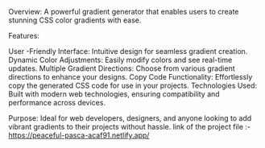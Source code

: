 Overview: A powerful gradient generator that enables users to create stunning CSS color gradients with ease.

Features:

User -Friendly Interface: Intuitive design for seamless gradient creation.
Dynamic Color Adjustments: Easily modify colors and see real-time updates.
Multiple Gradient Directions: Choose from various gradient directions to enhance your designs.
Copy Code Functionality: Effortlessly copy the generated CSS code for use in your projects.
Technologies Used: Built with modern web technologies, ensuring compatibility and performance across devices.

Purpose: Ideal for web developers, designers, and anyone looking to add vibrant gradients to their projects without hassle.
link of the project file :-  https://peaceful-pasca-acaf91.netlify.app/
